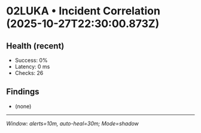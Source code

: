 # 02LUKA • Incident Correlation (2025-10-27T22:30:00.873Z)

## Health (recent)
- Success: 0%
- Latency: 0 ms
- Checks: 26

## Findings
- (none)

---
_Window: alerts=10m, auto-heal=30m; Mode=shadow_